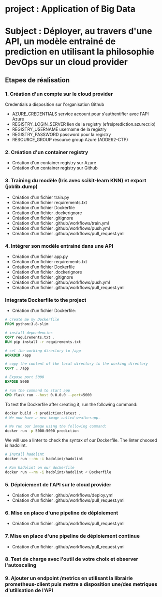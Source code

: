 # project : Application of Big Data
# Subject : Déployer, au travers d'une API, un modèle entrainé de prediction en utilisant la philosophie DevOps sur un cloud provider

## Etapes de réalisation

### 1. Création d'un compte sur le cloud provider
Credentials a disposition sur l'organisation Github
- AZURE_CREDENTIALS service account pour s'authentifier avec l'API Azure
- REGISTRY_LOGIN_SERVER lien de la registry (efreiprediction.azurecr.io)
- REGISTRY_USERNAME username de la registry
- REGISTRY_PASSWORD password pour la registry
- RESOURCE_GROUP resource group Azure (ADDE92-CTP)

### 2. Création d'un container registry
- Création d'un container registry sur Azure
- Création d'un container registry sur Github

### 3. Training du modèle (Iris avec scikit-learn KNN) et export (joblib.dump)
- Création d'un fichier train.py
- Création d'un fichier requirements.txt
- Création d'un fichier Dockerfile
- Création d'un fichier .dockerignore
- Création d'un fichier .gitignore
- Création d'un fichier .github/workflows/train.yml
- Création d'un fichier .github/workflows/push.yml
- Création d'un fichier .github/workflows/pull_request.yml

### 4. Intégrer son modèle entrainé dans une API
- Création d'un fichier app.py
- Création d'un fichier requirements.txt
- Création d'un fichier Dockerfile
- Création d'un fichier .dockerignore
- Création d'un fichier .gitignore
- Création d'un fichier .github/workflows/push.yml
- Création d'un fichier .github/workflows/pull_request.yml

### Integrate Dockerfile to the project
- Création d'un fichier Dockerfile:  
```dockerfile
# create me my Dockerfile
FROM python:3.8-slim

# install dependencies
COPY requirements.txt .
RUN pip install -r requirements.txt

# set the working directory to /app
WORKDIR /app

# copy the content of the local directory to the working directory
COPY . /app

# Expose port 5000
EXPOSE 5000

# run the command to start app
CMD flask run --host 0.0.0.0 --port=5000
```	
To test the Dockerfile after creating it, run the following command:  
```bash
docker build -t prediction:latest .
# We now have a new image called weatherapp.

# We run our image using the following command:
docker run -p 5000:5000 prediction
```

We will use a linter to check the syntax of our Dockerfile. 
The linter choosed is hadolint.  
```bash
# Install hadolint
docker run --rm -i hadolint/hadolint

# Run hadolint on our dockerfile
docker run --rm -i hadolint/hadolint < Dockerfile
```

### 5. Déploiement de l'API sur le cloud provider
- Création d'un fichier .github/workflows/deploy.yml
- Création d'un fichier .github/workflows/pull_request.yml

### 6. Mise en place d'une pipeline de déploiement
- Création d'un fichier .github/workflows/pull_request.yml

### 7. Mise en place d'une pipeline de déploiement continue
- Création d'un fichier .github/workflows/pull_request.yml

### 8. Test de charge avec l'outil de votre choix et observer l'autoscaling

### 9. Ajouter un endpoint /metrics en utilisant la librairie prometheus-client puis mettre a disposition une/des metriques d'utilisation de l'API

